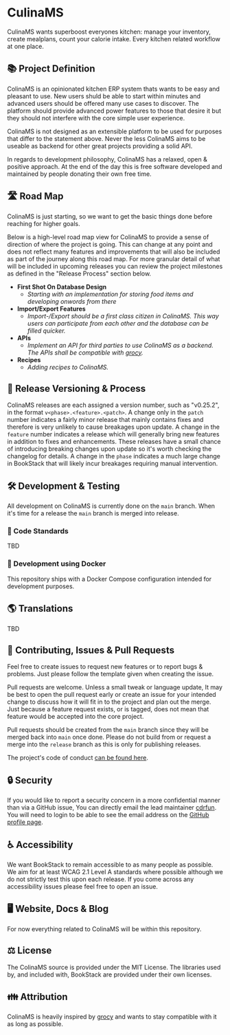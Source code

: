 # CulinaMS

CulinaMS wants superboost everyones kitchen: manage your inventory, create mealplans, count your calorie intake. Every kitchen related workflow at one place.

## 📚 Project Definition

ColinaMS is an opinionated kitchen ERP system thats wants to be easy and pleasant to use. New users shuld be able to start within minutes and advanced users should be offered many use cases to discover. The platform should provide advanced power features to those that desire it but they should not interfere with the core simple user experience.

ColinaMS is not designed as an extensible platform to be used for purposes that differ to the statement above. Never the less ColinaMS aims to be useable as backend for other great projects providing a solid API.

In regards to development philosophy, ColinaMS has a relaxed, open & positive approach. At the end of the day this is free software developed and maintained by people donating their own free time.

## 🛣️ Road Map

ColinaMS is just starting, so we want to get the basic things done before reaching for higher goals.

Below is a high-level road map view for ColinaMS to provide a sense of direction of where the project is going. This can change at any point and does not reflect many features and improvements that will also be included as part of the journey along this road map. For more granular detail of what will be included in upcoming releases you can review the project milestones as defined in the "Release Process" section below.

- **First Shot On Database Design**
  - *Starting with an implementation for storing food items and developing onwords from there*
- **Import/Export Features**
  - *Import-/Export should be a first class citizen in ColinaMS. This way users can participate from each other and the database can be filled quicker.*
- **APIs**
  - *Implement an API for third parties to use ColinaMS as a backend. The APIs shall be compatible with [grocy](https://grocy.info/).*
- **Recipes**
  - *Adding recipes to ColinaMS.*

## 🚀 Release Versioning & Process

ColinaMS releases are each assigned a version number, such as "v0.25.2", in the format `v<phase>.<feature>.<patch>`. A change only in the `patch` number indicates a fairly minor release that mainly contains fixes and therefore is very unlikely to cause breakages upon update. A change in the `feature` number indicates a release which will generally bring new features in addition to fixes and enhancements. These releases have a small chance of introducing breaking changes upon update so it's worth checking the changelog for details. A change in the `phase` indicates a much large change in BookStack that will likely incur breakages requiring manual intervention.

## 🛠️ Development & Testing

All development on ColinaMS is currently done on the `main` branch. When it's time for a release the `main` branch is merged into release.

### 📜 Code Standards

TBD

### 🐋 Development using Docker

This repository ships with a Docker Compose configuration intended for development purposes.

## 🌎 Translations

TBD

## 🎁 Contributing, Issues & Pull Requests

Feel free to create issues to request new features or to report bugs & problems. Just please follow the template given when creating the issue.

Pull requests are welcome. Unless a small tweak or language update, It may be best to open the pull request early or create an issue for your intended change to discuss how it will fit in to the project and plan out the merge. Just because a feature request exists, or is tagged, does not mean that feature would be accepted into the core project.

Pull requests should be created from the `main` branch since they will be merged back into `main` once done. Please do not build from or request a merge into the `release` branch as this is only for publishing releases.

The project's code of conduct [can be found here](https://github.com/BookStackApp/BookStack/blob/master/.github/CODE_OF_CONDUCT.md).

## 🔒 Security

If you would like to report a security concern in a more confidential manner than via a GitHub issue, You can directly email the lead maintainer [cdrfun](https://github.com/cdrfun). You will need to login to be able to see the email address on the [GitHub profile page](https://github.com/cdrfun).

## ♿ Accessibility

We want BookStack to remain accessible to as many people as possible. We aim for at least WCAG 2.1 Level A standards where possible although we do not strictly test this upon each release. If you come across any accessibility issues please feel free to open an issue.

## 🖥️ Website, Docs & Blog

For now everything related to ColinaMS will be within this repository.

## ⚖️ License

The ColinaMS source is provided under the MIT License. The libraries used by, and included with, BookStack are provided under their own licenses.

## 👪 Attribution

ColinaMS is heavily inspired by [grocy](https://grocy.info/) and wants to stay compatible with it as long as possible.
